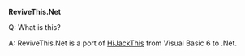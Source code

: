 **ReviveThis.Net**

Q: What is this?

A: ReviveThis.Net is a port of [HiJackThis](https://sourceforge.net/projects/hjt/) from Visual Basic 6 to .Net.

